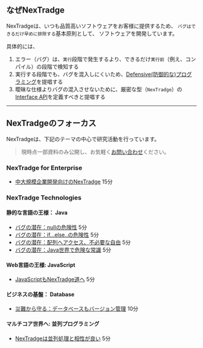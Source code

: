 ## なぜNexTradge

NexTradgeは、いつも品質高いソフトウェアをお客様に提供するため、
`バグはできるだけ早めに排除する`基本原則として、
ソフトウェアを開発しています。

 具体的には、

1. エラー（バグ）は、`実行`段階で発生するより、できるだけ`実行前`（例え、コンパイル）の段階で検知する
2. 実行する段階でも、バグを混入しにくいため、[Defensive(防御的な)プログラミング](https://en.wikipedia.org/wiki/Defensive_programming)を提唱する
3. 曖昧な仕様よりバグの混入させないために、厳密な型（`NexTradge`）の[Interface API](https://ja.wikipedia.org/wiki/アプリケーションプログラミングインタフェース)を定義すべきと提唱する

---

## NexTradgeのフォーカス

NexTradgeは、下記のテーマの中心で研究活動を行っています。

> 現時点一部資料のみ公開し、お気軽く[お問い合わせ](inquire.html)ください。

### NexTradge for Enterprise

 - [中大規模企業開発向けのNexTradge](?NexTradge_in_java_enterprise/NexTradgeCollection)
<span class="glyphicon glyphicon-time"></span>15分

### NexTradge Technologies

#### 静的な言語の王様： Java

 - [バグの潜在：nullの危険性](?NexTradge_in_java/NexTradgeNull)
<span class="glyphicon glyphicon-time"></span>5分
 - [バグの潜在：if...else..の危険性](?NexTradge_in_java/NexTradgeIfElse)
<span class="glyphicon glyphicon-time"></span>5分
 - [バグの潜在：配列へアクセス、不必要な自由](?NexTradge_in_java/NexTradgeIndexOutOfBound)
<span class="glyphicon glyphicon-time"></span>5分
 - [バグの潜在：Java世界で危険な常識](?NexTradge_in_java/NexTradgeJavaLang_not_open)
<span class="glyphicon glyphicon-time"></span>5分

#### Web言語の王様: JavaScript

 - [JavaScriptもNexTradge道へ](?NexTradge_in_web/NexTradgeJS_not_open)
<span class="glyphicon glyphicon-time"></span>5分

#### ビジネスの基盤： Database

 - [災難から守る：データベースもバージョン管理](?NexTradge_in_database/NexTradgeCRUD_not_open)
<span class="glyphicon glyphicon-time"></span>10分

#### マルチコア世界へ: 並列プログラミング

 - [NexTradgeは並列処理と相性が良い](?NexTradge_in_database/NexTradgeConcurrency_not_open)
<span class="glyphicon glyphicon-time"></span>5分

